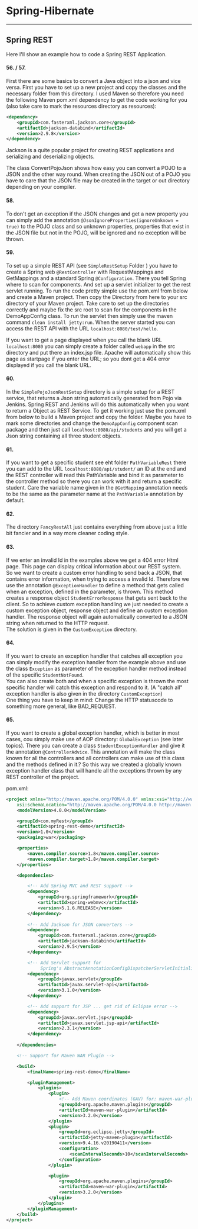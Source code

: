 # Spring-Hibernate

---

## Spring REST
Here I'll show an example how to code a Spring REST Application.

#### 56. / 57.
First there are some basics to convert a Java object into a json and vice versa. First you have to set up a new project and copy the classes and the necessary folder from this directory. I used Maven so therefore you need the following Maven pom.xml dependency to get the code working for you (also take care to mark the resources directory as resources):
```xml
<dependency>
    <groupId>com.fasterxml.jackson.core</groupId>
    <artifactId>jackson-databind</artifactId>
    <version>2.9.8</version>
</dependency>
```

Jackson is a quite popular project for creating REST applications and serializing and deserializing objects.

The class ConvertPojoJson shows how easy you can convert a POJO to a JSON and the other way round. When creating the JSON out of a POJO you have to care that the JSON file may be created in the target or out directory depending on your compiler.

#### 58.

To don't get an exception if the JSON changes and get a new property you can simply add the annotation `@JsonIgnoreProperties(ignoreUnknown = true)` to the POJO class and so unknown properties, properties that exist in the JSON file but not in the POJO, will be ignored and no exception will be thrown.

#### 59.

To set up a simple REST API (see `SimpleRestSetup` Folder ) you have to create a Spring web `@RestController` with RequestMappings and GetMappings and a standard Spring `@Configuration`. There you tell Spring where to scan for components. And set up a servlet initializer to get the rest servlet running. To run the code pretty simple use the pom.xml from below and create a Maven project. Then copy the Directory from here to your src directory of your Maven project. Take care to set up the directories correctly and maybe fix the src root to scan for the components in the DemoAppConfig class. To run the servlet then simply use the maven command `clean install jetty:run`. When the server started you can access the REST API with the URL `localhost:8080/test/hello`.

If you want to get a page displayed when you call the blank URL `localhost:8080` you can simply create a folder called `webapp` in the src directory and put there an index.jsp file. Apache will automatically show this page as startpage if you enter the URL; so you dont get a 404 error displayed if you call the blank URL.

#### 60.

In the `SimplePojoJsonRestSetup` directory is a simple setup for a REST service, that returns a Json string automatically generated from Pojo via Jenkins. Spring REST and Jenkins will do this automatically when you want to return a Object as REST Service. To get it working just use the pom.xml from below to build a Maven project and copy the folder. Maybe you have to mark some directories and change the `DemoAppConfig` component scan package and then just call `localhost:8080/api/students` and you will get a Json string containing all three student objects.

#### 61.

If you want to get a specific student see eht folder `PathVariableRest` there you can add to the URL `localhost:8080/api/student/` an ID at the end and the REST controller will read this PathVariable and bind it as parameter to the controller method so there you can work with it and return a specific student. Care the variable name given in the `@GetMapping` annotation needs to be the same as the parameter name at the `PathVariable` annotation by default. 

#### 62.

The directory `FancyRestAll` just contains everything from above just a little bit fancier and in a way more cleaner coding style.

#### 63.

If we enter an invalid Id in the examples above we get a 404 error Html page. This page can display critical information about our REST system.\
So we want to create a custom error handling to send back a JSON, that contains error information, when trying to access a invalid Id. Therefore we use the annotation `@ExceptionHandler` to define a method that gets called when an exception, defined in the parameter, is thrown. This method creates a response object `StudentErrorResponse` that gets sent back to the client. So to achieve custom exception handling we just needed to create a custom exception object, response object and define an custom exception handler. The response object will again automatically converted to a JSON string when returned to the HTTP request.\
The solution is given in the `CustomException` directory.  

#### 64.

If you want to create an exception handler that catches all exception you can simply modify the exception handler from the example above and use the class `Exception` as parameter of the exception handler method instead of the specific `StudentNotFound`.\
You can also create both and when a specific exception is thrown the most specific handler will catch this exception and respond to it. (A "catch all" exception handler is also given in the directory `CustomException`)\
One thing you have to keep in mind: Change the HTTP statuscode to something more general, like BAD_REQUEST.

#### 65.

If you want to create a global exception handler, which is better in most cases, cou simply make use of AOP directory: `GlobalException` (see later topics). There you can create a class `StudentExceptionHandler` and give it the annotation `@ControllerAdvice`. This annotation will make the class known for all the controllers and all controllers can make use of this class and the methods defined in it.?
So this way we created a globally known exception handler class that will handle all the exceptions thrown by any REST controller of the project.

pom.xml:
```xml
<project xmlns="http://maven.apache.org/POM/4.0.0" xmlns:xsi="http://www.w3.org/2001/XMLSchema-instance"
	xsi:schemaLocation="http://maven.apache.org/POM/4.0.0 http://maven.apache.org/xsd/maven-4.0.0.xsd">
	<modelVersion>4.0.0</modelVersion>

	<groupId>com.myRest</groupId>
	<artifactId>spring-rest-demo</artifactId>
	<version>1.0</version>
	<packaging>war</packaging>

	<properties>
		<maven.compiler.source>1.8</maven.compiler.source>
		<maven.compiler.target>1.8</maven.compiler.target>
	</properties>

	<dependencies>

		<!-- Add Spring MVC and REST support -->
		<dependency>
			<groupId>org.springframework</groupId>
			<artifactId>spring-webmvc</artifactId>
			<version>5.1.6.RELEASE</version>
		</dependency>
		
		<!-- Add Jackson for JSON converters -->
		<dependency>
			<groupId>com.fasterxml.jackson.core</groupId>
			<artifactId>jackson-databind</artifactId>
			<version>2.9.5</version>
		</dependency>

		<!-- Add Servlet support for 
			 Spring's AbstractAnnotationConfigDispatcherServletInitializer -->
		<dependency>
			<groupId>javax.servlet</groupId>
			<artifactId>javax.servlet-api</artifactId>
			<version>3.1.0</version>
		</dependency>

		<!-- Add support for JSP ... get rid of Eclipse error -->				 
		<dependency>
			<groupId>javax.servlet.jsp</groupId>
			<artifactId>javax.servlet.jsp-api</artifactId>
			<version>2.3.1</version>
		</dependency>
				 
	</dependencies>

	<!-- Support for Maven WAR Plugin -->

	<build>
		<finalName>spring-rest-demo</finalName>

		<pluginManagement>
			<plugins>
				<plugin>
					<!-- Add Maven coordinates (GAV) for: maven-war-plugin -->
					<groupId>org.apache.maven.plugins</groupId>
					<artifactId>maven-war-plugin</artifactId>
					<version>3.2.0</version>
				</plugin>
				<plugin>
					<groupId>org.eclipse.jetty</groupId>
					<artifactId>jetty-maven-plugin</artifactId>
					<version>9.4.16.v20190411</version>
					<configuration>
						<scanIntervalSeconds>10</scanIntervalSeconds>
					</configuration>
				</plugin>

				<plugin>
					<groupId>org.apache.maven.plugins</groupId>
					<artifactId>maven-war-plugin</artifactId>
					<version>3.2.0</version>
				</plugin>
			</plugins>
		</pluginManagement>
	</build>
</project>
```